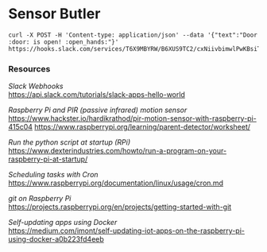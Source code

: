 # Sensor Butler

```
curl -X POST -H 'Content-type: application/json' --data '{"text":"Door :door: is open! :open_hands:"}' https://hooks.slack.com/services/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
```
### Resources

*Slack Webhooks*   
https://api.slack.com/tutorials/slack-apps-hello-world

*Raspberry Pi and PIR (passive infrared) motion sensor*   
https://www.hackster.io/hardikrathod/pir-motion-sensor-with-raspberry-pi-415c04
https://www.raspberrypi.org/learning/parent-detector/worksheet/

*Run the python script at startup (RPi)*   
https://www.dexterindustries.com/howto/run-a-program-on-your-raspberry-pi-at-startup/

*Scheduling tasks with Cron*   
https://www.raspberrypi.org/documentation/linux/usage/cron.md

*git on Raspberry Pi*   
https://projects.raspberrypi.org/en/projects/getting-started-with-git

*Self-updating apps using Docker*   
https://medium.com/imont/self-updating-iot-apps-on-the-raspberry-pi-using-docker-a0b223fd4eeb
